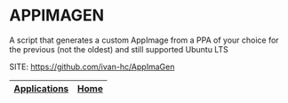 # APPIMAGEN
 
 A script that generates a custom AppImage from a PPA of your choice for the previous (not the oldest) and still supported Ubuntu LTS
 
 SITE: https://github.com/ivan-hc/AppImaGen

 | [Applications](https://portable-linux-apps.github.io/apps.html) | [Home](https://portable-linux-apps.github.io)
 | --- | --- |
